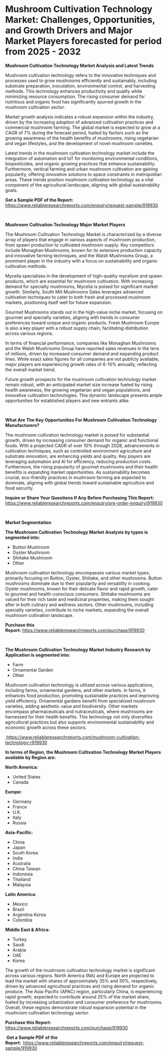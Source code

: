 <p><h1>Mushroom Cultivation Technology Market: Challenges, Opportunities, and Growth Drivers and Major Market Players forecasted for period from 2025 - 2032</h1></p><p><strong>Mushroom Cultivation Technology Market Analysis and Latest Trends</strong></p>
<p><p>Mushroom cultivation technology refers to the innovative techniques and processes used to grow mushrooms efficiently and sustainably, including substrate preparation, inoculation, environmental control, and harvesting methods. This technology enhances productivity and quality while minimizing resource consumption. The rising consumer demand for nutritious and organic food has significantly spurred growth in the mushroom cultivation sector.</p><p>Market growth analysis indicates a robust expansion within the industry, driven by the increasing adoption of advanced cultivation practices and commercial mushroom farming. The global market is expected to grow at a CAGR of 7% during the forecast period, fueled by factors such as the growing awareness of the health benefits of mushrooms, rising vegetarian and vegan lifestyles, and the development of novel mushroom varieties. </p><p>Latest trends in the mushroom cultivation technology market include the integration of automation and IoT for monitoring environmental conditions, biopesticides, and organic growing practices that enhance sustainability. Furthermore, vertical farming and urban mushroom cultivation are gaining popularity, offering innovative solutions to space constraints in metropolitan areas. These trends position mushroom cultivation technology as a vital component of the agricultural landscape, aligning with global sustainability goals.</p></p>
<p><strong>Get a Sample PDF of the Report:&nbsp;</strong> <a href="https://www.reliableresearchreports.com/enquiry/request-sample/919930?utm_campaign=3050&utm_medium=2&utm_source=Github&utm_content=ia&utm_term=17042025&utm_id=mushroom-cultivation-technology">https://www.reliableresearchreports.com/enquiry/request-sample/919930</a></p>
<p>&nbsp;</p>
<p><strong>Mushroom Cultivation Technology Major Market Players</strong></p>
<p><p>The Mushroom Cultivation Technology Market is characterized by a diverse array of players that engage in various aspects of mushroom production, from spawn production to cultivated mushroom supply. Key competitors include Monaghan Mushrooms, known for its extensive production capacity and innovative farming techniques, and the Walsh Mushrooms Group, a prominent player in the industry with a focus on sustainability and organic cultivation methods.</p><p>Mycelia specializes in the development of high-quality mycelium and spawn products, which are essential for mushroom cultivation. With increasing demand for specialty mushrooms, Mycelia is poised for significant market growth. Similarly, South Mill Mushrooms Sales leverages advanced cultivation techniques to cater to both fresh and processed mushroom markets, positioning itself well for future expansion.</p><p>Gourmet Mushrooms stands out in the high-value niche market, focusing on gourmet and specialty varieties, aligning with trends in consumer preferences toward unique and organic products. Fresh Mushroom Europe is also a key player with a robust supply chain, facilitating distribution across various regions.</p><p>In terms of financial performance, companies like Monaghan Mushrooms and the Walsh Mushrooms Group have reported sales revenues in the tens of millions, driven by increased consumer demand and expanding product lines. While exact sales figures for all companies are not publicly available, major players are experiencing growth rates of 6-10% annually, reflecting the overall market trend.</p><p>Future growth prospects for the mushroom cultivation technology market remain robust, with an anticipated market size increase fueled by rising health awareness, the growing vegetarian and vegan populations, and innovative cultivation technologies. This dynamic landscape presents ample opportunities for established players and new entrants alike.</p></p>
<p>&nbsp;</p>
<p><strong>What Are The Key Opportunities For Mushroom Cultivation Technology Manufacturers?</strong></p>
<p><p>The mushroom cultivation technology market is poised for substantial growth, driven by increasing consumer demand for organic and functional foods. With a projected CAGR of over 10% through 2028, advancements in cultivation techniques, such as controlled-environment agriculture and substrate innovation, are enhancing yields and quality. Key players are leveraging automation and AI for efficiency, reducing production costs. Furthermore, the rising popularity of gourmet mushrooms and their health benefits is expanding market opportunities. As sustainability becomes crucial, eco-friendly practices in mushroom farming are expected to dominate, aligning with global trends toward sustainable agriculture and food security.</p></p>
<p><strong>Inquire or Share Your Questions If Any Before Purchasing This Report:</strong> <a href="https://www.reliableresearchreports.com/enquiry/pre-order-enquiry/919930?utm_campaign=3050&utm_medium=2&utm_source=Github&utm_content=ia&utm_term=17042025&utm_id=mushroom-cultivation-technology">https://www.reliableresearchreports.com/enquiry/pre-order-enquiry/919930</a></p>
<p>&nbsp;</p>
<p><strong>Market Segmentation</strong></p>
<p><strong>The Mushroom Cultivation Technology Market Analysis by types is segmented into:</strong></p>
<p><ul><li>Button Mushroom</li><li>Oyster Mushroom</li><li>Shiitake Mushroom</li><li>Other</li></ul></p>
<p><p>Mushroom cultivation technology encompasses various market types, primarily focusing on Button, Oyster, Shiitake, and other mushrooms. Button mushrooms dominate due to their popularity and versatility in cooking. Oyster mushrooms, known for their delicate flavor and rapid growth, cater to gourmet and health-conscious consumers. Shiitake mushrooms are valued for their rich taste and medicinal properties, making them sought after in both culinary and wellness sectors. Other mushrooms, including specialty varieties, contribute to niche markets, expanding the overall mushroom cultivation landscape.</p></p>
<p><strong>Purchase this Report:&nbsp;</strong><a href="https://www.reliableresearchreports.com/purchase/919930?utm_campaign=3050&utm_medium=2&utm_source=Github&utm_content=ia&utm_term=17042025&utm_id=mushroom-cultivation-technology">https://www.reliableresearchreports.com/purchase/919930</a></p>
<p>&nbsp;</p>
<p><strong>The Mushroom Cultivation Technology Market Industry Research by Application is segmented into:</strong></p>
<p><ul><li>Farm</li><li>Ornamental Garden</li><li>Other</li></ul></p>
<p><p>Mushroom cultivation technology is utilized across various applications, including farms, ornamental gardens, and other markets. In farms, it enhances food production, promoting sustainable practices and improving yield efficiency. Ornamental gardens benefit from specialized mushroom varieties, adding aesthetic value and biodiversity. Other markets encompass pharmaceuticals and nutraceuticals, where mushrooms are harnessed for their health benefits. This technology not only diversifies agricultural practices but also supports environmental sustainability and economic growth across these sectors.</p></p>
<p><a href="https://www.reliableresearchreports.com/mushroom-cultivation-technology-r919930?utm_campaign=3050&utm_medium=2&utm_source=Github&utm_content=ia&utm_term=17042025&utm_id=mushroom-cultivation-technology">&nbsp;https://www.reliableresearchreports.com/mushroom-cultivation-technology-r919930</a></p>
<p><strong>In terms of Region, the Mushroom Cultivation Technology Market Players available by Region are:</strong></p>
<p>
    <p> <strong> North America: </strong>
        <ul>
            <li>United States</li>
            <li>Canada</li>
        </ul>
        </p> 
    <p> <strong> Europe: </strong>
        <ul>
            <li>Germany</li>
            <li>France</li>
            <li>U.K.</li>
            <li>Italy</li>
            <li>Russia</li>
        </ul>
        </p> 
    <p> <strong> Asia-Pacific: </strong>
        <ul>
            <li>China</li>
            <li>Japan</li>
            <li>South Korea</li>
            <li>India</li>
            <li>Australia</li>
            <li>China Taiwan</li>
            <li>Indonesia</li>
            <li>Thailand</li>
            <li>Malaysia</li>
        </ul>
        </p> 
    <p> <strong> Latin America: </strong>
        <ul>
            <li>Mexico</li>
            <li>Brazil</li>
            <li>Argentina Korea</li>
            <li>Colombia</li>
        </ul>
        </p> 
    <p> <strong> Middle East & Africa: </strong>
        <ul>
            <li>Turkey</li>
            <li>Saudi</li>
            <li>Arabia</li>
            <li>UAE</li>
            <li>Korea</li>
        </ul>
    </p>
    </p>
<p><p>The growth of the mushroom cultivation technology market is significant across various regions. North America (NA) and Europe are projected to lead the market with shares of approximately 35% and 30%, respectively, driven by advanced agricultural practices and rising demand for organic produce. The Asia-Pacific (APAC) region, particularly China, is experiencing rapid growth, expected to contribute around 25% of the market share, fueled by increasing urbanization and consumer preference for mushrooms. Overall, these regions demonstrate robust expansion potential in the mushroom cultivation technology sector.</p></p>
<p><strong>Purchase this Report: </strong><a href="https://www.reliableresearchreports.com/purchase/919930?utm_campaign=3050&utm_medium=2&utm_source=Github&utm_content=ia&utm_term=17042025&utm_id=mushroom-cultivation-technology">https://www.reliableresearchreports.com/purchase/919930</a></p>
<p>&nbsp;<strong>Get a Sample PDF of the Report:&nbsp;&nbsp;</strong><a href="https://www.reliableresearchreports.com/enquiry/request-sample/919930?utm_campaign=3050&utm_medium=2&utm_source=Github&utm_content=ia&utm_term=17042025&utm_id=mushroom-cultivation-technology">https://www.reliableresearchreports.com/enquiry/request-sample/919930</a></p>
<p><strong></strong></p>
<p><p></p><p></p><p></p></p>